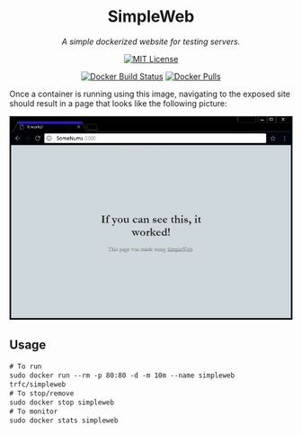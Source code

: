 <div align="center">

# SimpleWeb

*A simple dockerized website for testing servers.*

[![MIT License](https://img.shields.io/dub/l/vibe-d.svg?style=flat-square)](https://github.com/JoshuaTheMiller/SimpleWeb_StaticServer) 

[![Docker Build Status](https://img.shields.io/docker/build/trfc/simpleweb?style=flat-square)][docker] [![Docker Pulls](https://img.shields.io/docker/pulls/trfc/simpleweb?style=flat-square)][docker]

</div>

Once a container is running using this image, navigating to the exposed site should result in a page that looks like the following picture:

![example of the website](/example.PNG?raw=true "Example")

## Usage

```shell
# To run
sudo docker run --rm -p 80:80 -d -m 10m --name simpleweb trfc/simpleweb
# To stop/remove
sudo docker stop simpleweb
# To monitor
sudo docker stats simpleweb
```

 [docker]: https://hub.docker.com/repository/docker/trfc/simpleweb
